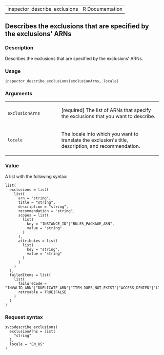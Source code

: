 <table style="width: 100%;">
<tbody>
<tr class="odd">
<td>inspector_describe_exclusions</td>
<td style="text-align: right;">R Documentation</td>
</tr>
</tbody>
</table>

## Describes the exclusions that are specified by the exclusions' ARNs

### Description

Describes the exclusions that are specified by the exclusions' ARNs.

### Usage

    inspector_describe_exclusions(exclusionArns, locale)

### Arguments

<table>
<colgroup>
<col style="width: 35%" />
<col style="width: 65%" />
</colgroup>
<tbody>
<tr class="odd">
<td><code
id="inspector_describe_exclusions_:_exclusionArns">exclusionArns</code></td>
<td><p>[required] The list of ARNs that specify the exclusions that you
want to describe.</p></td>
</tr>
<tr class="even">
<td><code id="inspector_describe_exclusions_:_locale">locale</code></td>
<td><p>The locale into which you want to translate the exclusion's
title, description, and recommendation.</p></td>
</tr>
</tbody>
</table>

### Value

A list with the following syntax:

    list(
      exclusions = list(
        list(
          arn = "string",
          title = "string",
          description = "string",
          recommendation = "string",
          scopes = list(
            list(
              key = "INSTANCE_ID"|"RULES_PACKAGE_ARN",
              value = "string"
            )
          ),
          attributes = list(
            list(
              key = "string",
              value = "string"
            )
          )
        )
      ),
      failedItems = list(
        list(
          failureCode = "INVALID_ARN"|"DUPLICATE_ARN"|"ITEM_DOES_NOT_EXIST"|"ACCESS_DENIED"|"LIMIT_EXCEEDED"|"INTERNAL_ERROR",
          retryable = TRUE|FALSE
        )
      )
    )

### Request syntax

    svc$describe_exclusions(
      exclusionArns = list(
        "string"
      ),
      locale = "EN_US"
    )
